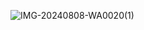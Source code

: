 ![IMG-20240808-WA0020(1)](https://github.com/user-attachments/assets/20a6129b-7f1e-4152-8a0d-6ef9f6a447a3)
